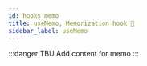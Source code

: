 ```yaml
---
id: hooks_memo
title: useMemo, Memorization hook 💾
sidebar_label: useMemo
---
```


:::danger TBU
Add content for memo
:::